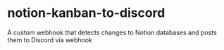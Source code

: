 # notion-kanban-to-discord
A custom webhook that detects changes to Notion databases and posts them to Discord via webhook

